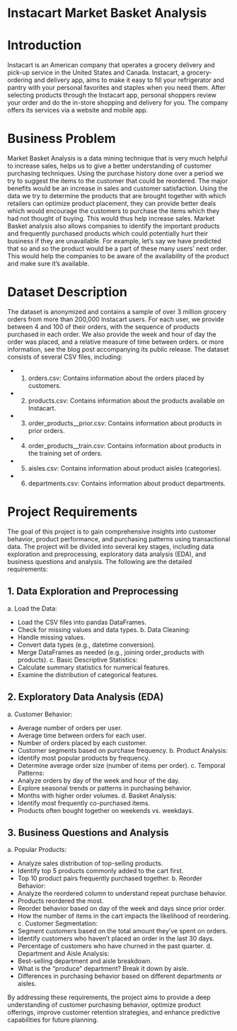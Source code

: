    # Instacart Market Basket Analysis # 
                                                              
# Introduction

Instacart is an American company that operates a grocery delivery and pick-up service in the United 
States and Canada.
Instacart, a grocery-ordering and delivery app, aims to make it easy to fill your refrigerator and 
pantry with your personal favorites and staples when you need them. After selecting products 
through the Instacart app, personal shoppers review your order and do the in-store shopping and 
delivery for you. The company offers its services via a website and mobile app.

# Business Problem

Market Basket Analysis is a data mining technique that is very much helpful to increase sales, helps
us to give a better understanding of customer purchasing techniques. Using the purchase history
done over a period we try to suggest the items to the customer that could be reordered.
The major benefits would be an increase in sales and customer satisfaction. Using the data we try 
to determine the products that are brought together with which retailers can optimize product 
placement, they can provide better deals which would encourage the customers to purchase the 
items which they had not thought of buying. This would thus help increase sales.
Market Basket analysis also allows companies to identify the important products and frequently 
purchased products which could potentially hurt their business if they are unavailable. For example, 
let’s say we have predicted that so and so the product would be a part of these many users’ next 
order. This would help the companies to be aware of the availability of the product and make sure 
it’s available.

# Dataset Description

The dataset is anonymized and contains a sample of over 3 million grocery orders from more than 
200,000 Instacart users. For each user, we provide between 4 and 100 of their orders, with the 
sequence of products purchased in each order. We also provide the week and hour of day the order 
was placed, and a relative measure of time between orders. or more information, see the blog post
accompanying its public release.
The dataset consists of several CSV files, including:
* 1. orders.csv: Contains information about the orders placed by customers.
* 2. products.csv: Contains information about the products available on Instacart.
* 3. order_products__prior.csv: Contains information about products in prior orders.
* 4. order_products__train.csv: Contains information about products in the training set of orders.
* 5. aisles.csv: Contains information about product aisles (categories).
* 6. departments.csv: Contains information about product departments.


# Project Requirements
The goal of this project is to gain comprehensive insights into customer behavior, product 
performance, and purchasing patterns using transactional data. The project will be divided into 
several key stages, including data exploration and preprocessing, exploratory data analysis (EDA), 
and business questions and analysis. The following are the detailed requirements:

## 1. Data Exploration and Preprocessing

a. Load the Data:
 - Load the CSV files into pandas DataFrames.
 - Check for missing values and data types.
b. Data Cleaning:
 - Handle missing values.
 - Convert data types (e.g., datetime conversion).
 - Merge DataFrames as needed (e.g., joining order_products with products).
c. Basic Descriptive Statistics:
 - Calculate summary statistics for numerical features.
 - Examine the distribution of categorical features.

   
## 2. Exploratory Data Analysis (EDA)

a. Customer Behavior:
 - Average number of orders per user.
 - Average time between orders for each user.
 - Number of orders placed by each customer.
 - Customer segments based on purchase frequency.
b. Product Analysis:
 - Identify most popular products by frequency.
 - Determine average order size (number of items per order).
c. Temporal Patterns:
 - Analyze orders by day of the week and hour of the day.
 - Explore seasonal trends or patterns in purchasing behavior.
 - Months with higher order volumes.
d. Basket Analysis:
 - Identify most frequently co-purchased items.
 - Products often bought together on weekends vs. weekdays.


## 3. Business Questions and Analysis


a. Popular Products:
 - Analyze sales distribution of top-selling products.
 - Identify top 5 products commonly added to the cart first.
 - Top 10 product pairs frequently purchased together.
b. Reorder Behavior:
 - Analyze the reordered column to understand repeat purchase behavior.
 - Products reordered the most.
 - Reorder behavior based on day of the week and days since prior order.
 - How the number of items in the cart impacts the likelihood of reordering.
c. Customer Segmentation:
 - Segment customers based on the total amount they’ve spent on orders.
 - Identify customers who haven’t placed an order in the last 30 days.
 - Percentage of customers who have churned in the past quarter.
d. Department and Aisle Analysis:
 - Best-selling department and aisle breakdown.
 - What is the “produce” department? Break it down by aisle.
 - Differences in purchasing behavior based on different departments or aisles.

By addressing these requirements, the project aims to provide a deep understanding of customer 
purchasing behavior, optimize product offerings, improve customer retention strategies, and 
enhance predictive capabilities for future planning.
